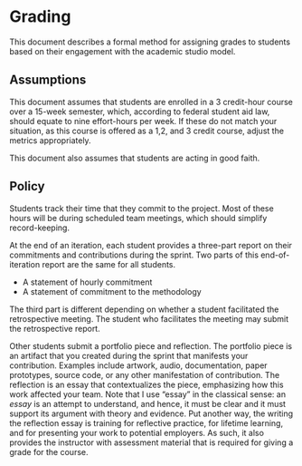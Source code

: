# Grading

This document describes a formal method for assigning grades to students
based on their engagement with the academic studio model.


## Assumptions

This document assumes that students are enrolled in a 3&nbsp;credit-hour course
over a 15-week semester, which, according to federal student aid law, should
equate to nine effort-hours per week. If these do not match your situation, as this course is offered as a 1,2, and 3 credit course, adjust the metrics appropriately.

This document also assumes that students are acting in good faith. 

## Policy

Students track their time that they commit to the project.
Most of these hours will be during scheduled team meetings, which should
simplify record-keeping.

At the end of an iteration, each student provides a three-part report on their
commitments and contributions during the sprint. Two parts of this
end-of-iteration report are the same for all students.

- A statement of hourly commitment
- A statement of commitment to the methodology

The third part is different depending on whether a student facilitated
the retrospective meeting. The student who facilitates the meeting may submit
the retrospective report. 

Other students submit a portfolio piece and reflection. The portfolio piece is
an artifact that you created during the sprint that manifests your contribution.
Examples include artwork, audio, documentation, paper prototypes, source
code, or any other manifestation of contribution. The reflection is an essay that contextualizes the piece, emphasizing how
this work affected your team. Note that I use &ldquo;essay&rdquo; in the
classical sense: an _essay_ is an attempt to understand, and hence, it must be
clear and it must support its argument with theory and evidence. Put another
way, the writing the reflection essay is training for reflective practice, for
lifetime learning, and for presenting your work to potential employers. As such,
it also provides the instructor with assessment material that is required for giving a grade for the course.
